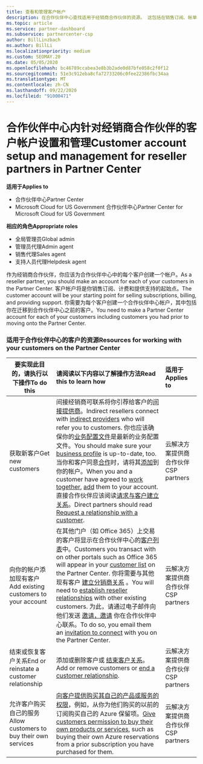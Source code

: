```yaml
---
title: 查看和管理客户帐户
description: 在合作伙伴中心查找适用于经销商合作伙伴的资源。 这包括在销售订阅、帐单或产品/服务支持之前创建客户帐户。
ms.topic: article
ms.service: partner-dashboard
ms.subservice: partnercenter-csp
author: BillLinzbach
ms.author: BillLi
ms.localizationpriority: medium
ms.custom: SEOMAY.20
ms.date: 05/05/2020
ms.openlocfilehash: bc46789ccabea3e8b3b2ade0d87bfe058c2f0f12
ms.sourcegitcommit: 51e3c912eba8cfa72733206c0fee22386fbc34aa
ms.translationtype: MT
ms.contentlocale: zh-CN
ms.lasthandoff: 09/22/2020
ms.locfileid: "91000471"
---
```

# <a name="customer-account-setup-and-management-for-reseller-partners-in-partner-center"></a><span data-ttu-id="af237-104">合作伙伴中心内针对经销商合作伙伴的客户帐户设置和管理</span><span class="sxs-lookup"><span data-stu-id="af237-104">Customer account setup and management for reseller partners in Partner Center</span></span>

<span data-ttu-id="af237-105">**适用于**</span><span class="sxs-lookup"><span data-stu-id="af237-105">**Applies to**</span></span>

-  <span data-ttu-id="af237-106">合作伙伴中心</span><span class="sxs-lookup"><span data-stu-id="af237-106">Partner Center</span></span>
-  <span data-ttu-id="af237-107">Microsoft Cloud for US Government 合作伙伴中心</span><span class="sxs-lookup"><span data-stu-id="af237-107">Partner Center for Microsoft Cloud for US Government</span></span>

<span data-ttu-id="af237-108">**相应的角色**</span><span class="sxs-lookup"><span data-stu-id="af237-108">**Appropriate roles**</span></span>

- <span data-ttu-id="af237-109">全局管理员</span><span class="sxs-lookup"><span data-stu-id="af237-109">Global admin</span></span>
- <span data-ttu-id="af237-110">管理员代理</span><span class="sxs-lookup"><span data-stu-id="af237-110">Admin agent</span></span>
- <span data-ttu-id="af237-111">销售代理</span><span class="sxs-lookup"><span data-stu-id="af237-111">Sales agent</span></span>
- <span data-ttu-id="af237-112">支持人员代理</span><span class="sxs-lookup"><span data-stu-id="af237-112">Helpdesk agent</span></span>

<span data-ttu-id="af237-113">作为经销商合作伙伴，你应该为合作伙伴中心中的每个客户创建一个帐户。</span><span class="sxs-lookup"><span data-stu-id="af237-113">As a reseller partner, you should make an account for each of your customers in the Partner Center.</span></span> <span data-ttu-id="af237-114">客户帐户将是你销售订阅、计费和提供支持的起始点。</span><span class="sxs-lookup"><span data-stu-id="af237-114">The customer account will be your starting point for selling subscriptions, billing, and providing support.</span></span> <span data-ttu-id="af237-115">你需要为每个客户创建一个合作伙伴中心帐户，其中包括你在迁移到合作伙伴中心之前的客户。</span><span class="sxs-lookup"><span data-stu-id="af237-115">You need to make a Partner Center account for each of your customers including customers you had prior to moving onto the Partner Center.</span></span>

### <a name="resources-for-working-with-your-customers-on-the-partner-center"></a><span data-ttu-id="af237-116">适用于合作伙伴中心的客户的资源</span><span class="sxs-lookup"><span data-stu-id="af237-116">Resources for working with your customers on the Partner Center</span></span>

|<span data-ttu-id="af237-117">**要实现此目的，请执行以下操作**</span><span class="sxs-lookup"><span data-stu-id="af237-117">**To do this**</span></span>   |<span data-ttu-id="af237-118">**请阅读以下内容以了解操作方法**</span><span class="sxs-lookup"><span data-stu-id="af237-118">**Read this to learn how**</span></span>   |<span data-ttu-id="af237-119">**适用于**</span><span class="sxs-lookup"><span data-stu-id="af237-119">**Applies to**</span></span>|
|-----------------|:----------------------------|:--------------|
|<span data-ttu-id="af237-120">获取新客户</span><span class="sxs-lookup"><span data-stu-id="af237-120">Get new customers</span></span>|<span data-ttu-id="af237-121">间接经销商可联系将你引荐给客户的[间接提供商](indirect-reseller-tasks-in-partner-center.md)。</span><span class="sxs-lookup"><span data-stu-id="af237-121">Indirect resellers connect with [indirect providers](indirect-reseller-tasks-in-partner-center.md) who will refer you to customers.</span></span> <span data-ttu-id="af237-122">你也应该确保你的[业务配置文件](create-a-marketing-profile.md)是最新的业务配置文件。</span><span class="sxs-lookup"><span data-stu-id="af237-122">You should make sure your [business profile](create-a-marketing-profile.md) is up-to-date, too.</span></span> <span data-ttu-id="af237-123">当你和客户同意[合作](manage-leads.md)时，请将其[添加](add-a-new-customer.md)到你的帐户。</span><span class="sxs-lookup"><span data-stu-id="af237-123">When you and a customer have agreed to [work together](manage-leads.md), [add](add-a-new-customer.md) them to your account.</span></span> <span data-ttu-id="af237-124">直接合作伙伴应该阅读[请求与客户建立关系](request-a-relationship-with-a-customer.md)。</span><span class="sxs-lookup"><span data-stu-id="af237-124">Direct partners should read [ Request a relationship with a customer](request-a-relationship-with-a-customer.md).</span></span>|<span data-ttu-id="af237-125">云解决方案提供商合作伙伴</span><span class="sxs-lookup"><span data-stu-id="af237-125">CSP partners</span></span>|
|<span data-ttu-id="af237-126">向你的帐户添加现有客户</span><span class="sxs-lookup"><span data-stu-id="af237-126">Add existing customers to your account</span></span>   | <span data-ttu-id="af237-127">在其他门户（如 Office 365）上交易的客户将显示在合作伙伴中心的[客户列表](see-your-customer-list.md)中。</span><span class="sxs-lookup"><span data-stu-id="af237-127">Customers you transact with on other portals such as Office 365 will appear in your [customer list](see-your-customer-list.md) on the Partner Center.</span></span> <span data-ttu-id="af237-128">你将需要与其他现有客户 [建立分销商关系](indirect-reseller-tasks-in-partner-center.md) 。</span><span class="sxs-lookup"><span data-stu-id="af237-128">You will need to [establish reseller relationships](indirect-reseller-tasks-in-partner-center.md) with other existing customers.</span></span> <span data-ttu-id="af237-129">为此，请通过电子邮件向他们发送 [邀请，邀请](manage-leads.md) 你在合作伙伴中心联系。</span><span class="sxs-lookup"><span data-stu-id="af237-129">To do so, you email them an [invitation to connect](manage-leads.md) with you on the Partner Center.</span></span>   | <span data-ttu-id="af237-130">云解决方案提供商合作伙伴</span><span class="sxs-lookup"><span data-stu-id="af237-130">CSP partners</span></span>   |
|<span data-ttu-id="af237-131">结束或恢复客户关系</span><span class="sxs-lookup"><span data-stu-id="af237-131">End or reinstate a customer relationship</span></span>   | <span data-ttu-id="af237-132">添加或删除客户或 [结束客户关系](remove-a-relationship.md)。</span><span class="sxs-lookup"><span data-stu-id="af237-132">Add or remove customers or [end a customer relationship](remove-a-relationship.md).</span></span>  |   <span data-ttu-id="af237-133">云解决方案提供商合作伙伴</span><span class="sxs-lookup"><span data-stu-id="af237-133">CSP partners</span></span> |
|<span data-ttu-id="af237-134">允许客户购买自己的服务</span><span class="sxs-lookup"><span data-stu-id="af237-134">Allow customers to buy their own services</span></span>   | <span data-ttu-id="af237-135">[向客户提供购买其自己的产品或服务的权限](give-customers-permission.md)，例如，从你为他们购买的以前的订阅购买自己的 Azure 保留项。</span><span class="sxs-lookup"><span data-stu-id="af237-135">[Give customers permission to buy their own products or services](give-customers-permission.md), such as buying their own Azure reservations from a prior subscription you have purchased for them.</span></span>  | <span data-ttu-id="af237-136">云解决方案提供商合作伙伴</span><span class="sxs-lookup"><span data-stu-id="af237-136">CSP partners</span></span> |
